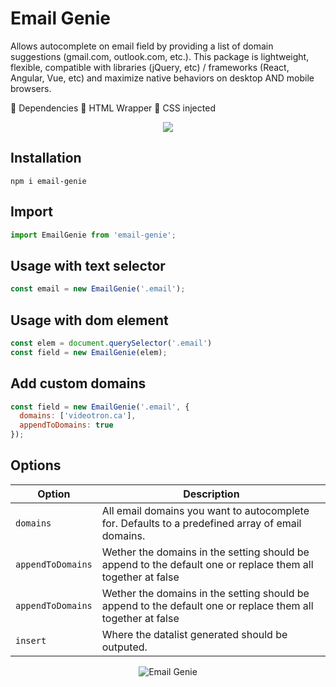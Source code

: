 # Email Genie
Allows autocomplete on email field by providing a list of domain suggestions (gmail.com, outlook.com, etc.). This package is lightweight, flexible, compatible with libraries (jQuery, etc) / frameworks (React, Angular, Vue, etc) and maximize native behaviors on desktop AND mobile browsers.

🚫 Dependencies
🚫 HTML Wrapper
🚫 CSS injected

<p align="center">
  <img src="https://media.giphy.com/media/RJsurNsgJeaMGkIyz9/giphy.gif">
</p>

Installation
------------
```shell
npm i email-genie
```
Import
-----
```js
import EmailGenie from 'email-genie';
```

Usage with text selector
-----
```js
const email = new EmailGenie('.email');
```

Usage with dom element
-----
```js
const elem = document.querySelector('.email')
const field = new EmailGenie(elem);
```

Add custom domains
-----
```js
const field = new EmailGenie('.email', {
  domains: ['videotron.ca'],
  appendToDomains: true
});
```

Options
-----
| Option  | Description                                  |
| ------- | -------------------------------------------- |
| `domains` | All email domains you want to autocomplete for. Defaults to a predefined array of email domains. |
| `appendToDomains` | Wether the domains in the setting should be append to the default one or replace them all together at false |
| `appendToDomains` | Wether the domains in the setting should be append to the default one or replace them all together at false |
| `insert` | Where the datalist generated should be outputed. |

<p align="center">
  <img src="https://smnarnold.com/email-genie/email-genie-logo.png" alt="Email Genie">
</p>
